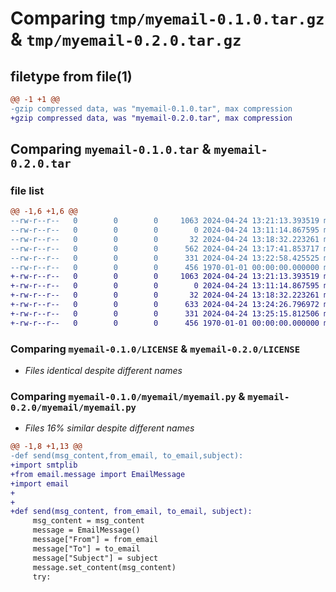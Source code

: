 # Comparing `tmp/myemail-0.1.0.tar.gz` & `tmp/myemail-0.2.0.tar.gz`

## filetype from file(1)

```diff
@@ -1 +1 @@
-gzip compressed data, was "myemail-0.1.0.tar", max compression
+gzip compressed data, was "myemail-0.2.0.tar", max compression
```

## Comparing `myemail-0.1.0.tar` & `myemail-0.2.0.tar`

### file list

```diff
@@ -1,6 +1,6 @@
--rw-r--r--   0        0        0     1063 2024-04-24 13:21:13.393519 myemail-0.1.0/LICENSE
--rw-r--r--   0        0        0        0 2024-04-24 13:11:14.867595 myemail-0.1.0/README.md
--rw-r--r--   0        0        0       32 2024-04-24 13:18:32.223261 myemail-0.1.0/myemail/__init__.py
--rw-r--r--   0        0        0      562 2024-04-24 13:17:41.853717 myemail-0.1.0/myemail/myemail.py
--rw-r--r--   0        0        0      331 2024-04-24 13:22:58.425525 myemail-0.1.0/pyproject.toml
--rw-r--r--   0        0        0      456 1970-01-01 00:00:00.000000 myemail-0.1.0/PKG-INFO
+-rw-r--r--   0        0        0     1063 2024-04-24 13:21:13.393519 myemail-0.2.0/LICENSE
+-rw-r--r--   0        0        0        0 2024-04-24 13:11:14.867595 myemail-0.2.0/README.md
+-rw-r--r--   0        0        0       32 2024-04-24 13:18:32.223261 myemail-0.2.0/myemail/__init__.py
+-rw-r--r--   0        0        0      633 2024-04-24 13:24:26.796972 myemail-0.2.0/myemail/myemail.py
+-rw-r--r--   0        0        0      331 2024-04-24 13:25:15.812506 myemail-0.2.0/pyproject.toml
+-rw-r--r--   0        0        0      456 1970-01-01 00:00:00.000000 myemail-0.2.0/PKG-INFO
```

### Comparing `myemail-0.1.0/LICENSE` & `myemail-0.2.0/LICENSE`

 * *Files identical despite different names*

### Comparing `myemail-0.1.0/myemail/myemail.py` & `myemail-0.2.0/myemail/myemail.py`

 * *Files 16% similar despite different names*

```diff
@@ -1,8 +1,13 @@
-def send(msg_content,from_email, to_email,subject):
+import smtplib
+from email.message import EmailMessage
+import email
+
+
+def send(msg_content, from_email, to_email, subject):
     msg_content = msg_content
     message = EmailMessage()
     message["From"] = from_email
     message["To"] = to_email
     message["Subject"] = subject
     message.set_content(msg_content)
     try:
```


